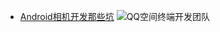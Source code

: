 
* [Android相机开发那些坑](http://mp.weixin.qq.com/s?__biz=MzI1MTA1MzM2Nw==&mid=401454605&idx=1&sn=d5a16f6dc13e7581fec08a4e704cd5d0&scene=2&srcid=01286RUoli7EfVFAIP3MPAEQ#rd)
		![QQ空间终端开发团队](http://mmbiz.qpic.cn/mmbiz/0aYRVN1mAJzTTdJemDcP6x1ytnNWgwzdlYWQeE8opuUl70H8xpCIpwIAnyQKWyicicZERdBHbYMBicLCsXiaVDgC7A/640?wx_fmt=jpeg&tp=webp&wxfrom=5 "QQ空间终端开发团队")
